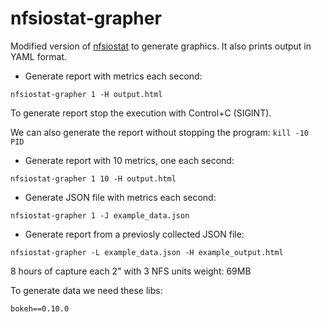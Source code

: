 # nfsiostat-grapher
Modified version of [nfsiostat](http://git.linux-nfs.org/?p=steved/nfs-utils.git;a=blob;f=tools/nfs-iostat/nfs-iostat.py;h=61d15a540e4f1c2c9d250d1f1956520e52af3213;hb=1df82a36df74a59f55eea99d08612564fa22cbef) to generate graphics. It also prints output in YAML format.

+ Generate report with metrics each second:
```
nfsiostat-grapher 1 -H output.html
```
To generate report stop the execution with Control+C (SIGINT).

We can also generate the report without stopping the program: ``kill -10 PID``


+ Generate report with 10 metrics, one each second:
```
nfsiostat-grapher 1 10 -H output.html
```

+ Generate JSON file with metrics each second:
```
nfsiostat-grapher 1 -J example_data.json
```

+ Generate report from a previosly collected JSON file:
```
nfsiostat-grapher -L example_data.json -H example_output.html
```

8 hours of capture each 2" with 3 NFS units weight: 69MB


To generate data we need these libs:
```
bokeh==0.10.0
```
